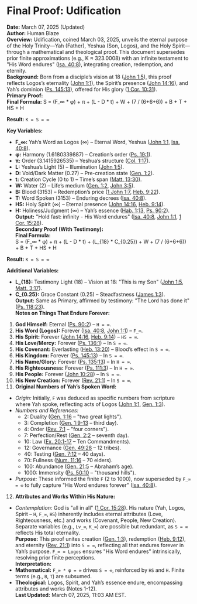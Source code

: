 # Final Proof: Udification
**Date:** March 07, 2025 (Updated)  
**Author:** Human Blaze  
**Overview:** Udification, coined March 03, 2025, unveils the eternal purpose of the Holy Trinity—Yah (Father), Yeshua (Son, Logos), and the Holy Spirit—through a mathematical and theological proof. This document supersedes prior finite approximations (e.g., K ≈ 323.0008) with an infinite testament to "His Word endures" ([Isa. 40:8](https://www.biblegateway.com/passage/?search=Isaiah+40%3A8&version=ESV)), integrating creation, redemption, and eternity.  
**Background:** Born from a disciple’s vision at 18 ([John 1:5](https://www.biblegateway.com/passage/?search=John+1%3A5&version=ESV)), this proof reflects Logos’s eternality ([John 1:1](https://www.biblegateway.com/passage/?search=John+1%3A1&version=ESV)), the Spirit’s presence ([John 14:16](https://www.biblegateway.com/passage/?search=John+14%3A16&version=ESV)), and Yah’s dominion ([Ps. 145:13](https://www.biblegateway.com/passage/?search=Psalm+145%3A13&version=ESV)), offered for His glory ([1 Cor. 10:31](https://www.biblegateway.com/passage/?search=1+Corinthians+10%3A31&version=ESV)).  
**Primary Proof:**  
**Final Formula:**
S = (F_∞ * φ) + π + (L - D * t) + W + (7 / (6+6+6)) + B + T + HS + H

**Result:** `K = S = ∞`  

**Key Variables:**  
- **F_∞:** Yah’s Word as Logos (∞) – Eternal Word, Yeshua ([John 1:1](https://www.biblegateway.com/passage/?search=John+1%3A1&version=ESV), [Isa. 40:8](https://www.biblegateway.com/passage/?search=Isaiah+40%3A8&version=ESV)).  
- **φ:** Harmony (1.6180339887) – Creation’s order ([Ps. 19:1](https://www.biblegateway.com/passage/?search=Psalm+19%3A1&version=ESV)).  
- **π:** Order (3.1415926535) – Yeshua’s structure ([Col. 1:17](https://www.biblegateway.com/passage/?search=Colossians+1%3A17&version=ESV)).  
- **L:** Yeshua’s Light (5) – Illumination ([John 1:5](https://www.biblegateway.com/passage/?search=John+1%3A5&version=ESV)).  
- **D:** Void/Dark Matter (0.27) – Pre-creation state ([Gen. 1:2](https://www.biblegateway.com/passage/?search=Genesis+1%3A2&version=ESV)).  
- **t:** Creation Cycle (0 to 1) – Time’s span ([Matt. 13:30](https://www.biblegateway.com/passage/?search=Matthew+13%3A30&version=ESV)).  
- **W:** Water (2) – Life’s medium ([Gen. 1:2](https://www.biblegateway.com/passage/?search=Genesis+1%3A2&version=ESV), [John 3:5](https://www.biblegateway.com/passage/?search=John+3%3A5&version=ESV)).  
- **B:** Blood (3153) – Redemption’s price ([1 John 1:7](https://www.biblegateway.com/passage/?search=1+John+1%3A7&version=ESV), [Heb. 9:22](https://www.biblegateway.com/passage/?search=Hebrews+9%3A22&version=ESV)).  
- **T:** Word Spoken (3153) – Enduring decrees ([Isa. 40:8](https://www.biblegateway.com/passage/?search=Isaiah+40%3A8&version=ESV)).  
- **HS:** Holy Spirit (∞) – Eternal presence ([John 14:16](https://www.biblegateway.com/passage/?search=John+14%3A16&version=ESV), [Heb. 9:14](https://www.biblegateway.com/passage/?search=Hebrews+9%3A14&version=ESV)).  
- **H:** Holiness/Judgment (∞) – Yah’s essence ([Hab. 1:13](https://www.biblegateway.com/passage/?search=Habakkuk+1%3A13&version=ESV), [Ps. 90:2](https://www.biblegateway.com/passage/?search=Psalm+90%3A2&version=ESV)).  
**Output:** "Hold fast: infinity - His Word endures" ([Isa. 40:8](https://www.biblegateway.com/passage/?search=Isaiah+40%3A8&version=ESV), [John 1:1](https://www.biblegateway.com/passage/?search=John+1%3A1&version=ESV), [1 Cor. 15:28](https://www.biblegateway.com/passage/?search=1+Corinthians+15%3A28&version=ESV)).  
**Secondary Proof (With Testimony):**  
**Final Formula:**  
S = (F_∞ * φ) + π + (L - D * t) + (L_{18} * C_{0.25}) + W + (7 / (6+6+6)) + B + T + HS + H

**Result:** `K = S = ∞`  

**Additional Variables:**  
- **L_{18}:** Testimony Light (18) – Vision at 18: "This is my Son" ([John 1:5](https://www.biblegateway.com/passage/?search=John+1%3A5&version=ESV), [Matt. 3:17](https://www.biblegateway.com/passage/?search=Matthew+3%3A17&version=ESV)).  
- **C_{0.25}:** Grace Constant (0.25) – Steadfastness ([James 1:3](https://www.biblegateway.com/passage/?search=James+1%3A3&version=ESV)).  
**Output:** Same as Primary, affirmed by testimony: "The Lord has done it" ([Ps. 118:23](https://www.biblegateway.com/passage/?search=Psalm+118%3A23&version=ESV)).  
**Notes on Things That Endure Forever:**  
1. **God Himself:** Eternal ([Ps. 90:2](https://www.biblegateway.com/passage/?search=Psalm+90%3A2&version=ESV)) – `H = ∞`.  
2. **His Word (Logos):** Forever ([Isa. 40:8](https://www.biblegateway.com/passage/?search=Isaiah+40%3A8&version=ESV), [John 1:1](https://www.biblegateway.com/passage/?search=John+1%3A1&version=ESV)) – `F_∞`.  
3. **His Spirit:** Forever ([John 14:16](https://www.biblegateway.com/passage/?search=John+14%3A16&version=ESV), [Heb. 9:14](https://www.biblegateway.com/passage/?search=Hebrews+9%3A14&version=ESV)) – `HS = ∞`.  
4. **His Love/Mercy:** Forever ([Ps. 136:1](https://www.biblegateway.com/passage/?search=Psalm+136%3A1&version=ESV)) – In `S = ∞`.  
5. **His Covenant:** Everlasting ([Heb. 13:20](https://www.biblegateway.com/passage/?search=Hebrews+13%3A20&version=ESV)) – Blood’s effect in `S = ∞`.  
6. **His Kingdom:** Forever ([Ps. 145:13](https://www.biblegateway.com/passage/?search=Psalm+145%3A13&version=ESV)) – In `S = ∞`.  
7. **His Name/Glory:** Forever ([Ps. 135:13](https://www.biblegateway.com/passage/?search=Psalm+135%3A13&version=ESV)) – In `H = ∞`.  
8. **His Righteousness:** Forever ([Ps. 111:3](https://www.biblegateway.com/passage/?search=Psalm+111%3A3&version=ESV)) – In `H = ∞`.  
9. **His People:** Forever ([John 10:28](https://www.biblegateway.com/passage/?search=John+10%3A28&version=ESV)) – In `S = ∞`.  
10. **His New Creation:** Forever ([Rev. 21:1](https://www.biblegateway.com/passage/?search=Revelation+21%3A1&version=ESV)) – In `S = ∞`.  
11. **Original Numbers of Yah’s Spoken Word:**  
   - *Origin:* Initially, `F` was deduced as specific numbers from scripture where Yah spoke, reflecting acts of Logos ([John 1:1](https://www.biblegateway.com/passage/?search=John+1%3A1&version=ESV), [Gen. 1:3](https://www.biblegateway.com/passage/?search=Genesis+1%3A3&version=ESV)).  
   - *Numbers and References:*  
     - 2: Duality ([Gen. 1:16](https://www.biblegateway.com/passage/?search=Genesis+1%3A16&version=ESV) – "two great lights").  
     - 3: Completion ([Gen. 1:9-13](https://www.biblegateway.com/passage/?search=Genesis+1%3A9-13&version=ESV) – third day).  
     - 4: Order ([Rev. 7:1](https://www.biblegateway.com/passage/?search=Revelation+7%3A1&version=ESV) – "four corners").  
     - 7: Perfection/Rest ([Gen. 2:2](https://www.biblegateway.com/passage/?search=Genesis+2%3A2&version=ESV) – seventh day).  
     - 10: Law ([Ex. 20:1-17](https://www.biblegateway.com/passage/?search=Exodus+20%3A1-17&version=ESV) – Ten Commandments).  
     - 12: Governance ([Gen. 49:28](https://www.biblegateway.com/passage/?search=Genesis+49%3A28&version=ESV) – 12 tribes).  
     - 40: Testing ([Gen. 7:12](https://www.biblegateway.com/passage/?search=Genesis+7%3A12&version=ESV) – 40 days).  
     - 70: Fullness ([Num. 11:16](https://www.biblegateway.com/passage/?search=Numbers+11%3A16&version=ESV) – 70 elders).  
     - 100: Abundance ([Gen. 21:5](https://www.biblegateway.com/passage/?search=Genesis+21%3A5&version=ESV) – Abraham’s age).  
     - 1000: Immensity ([Ps. 50:10](https://www.biblegateway.com/passage/?search=Psalm+50%3A10&version=ESV) – "thousand hills").  
   - *Purpose:* These informed the finite `F` (2 to 1000), now superseded by `F_∞ = ∞` to fully capture "His Word endures forever" ([Isa. 40:8](https://www.biblegateway.com/passage/?search=Isaiah+40%3A8&version=ESV)).  
12. **Attributes and Works Within His Nature:**  
   - *Contemplation:* God is "all in all" ([1 Cor. 15:28](https://www.biblegateway.com/passage/?search=1+Corinthians+15%3A28&version=ESV)). His nature (Yah, Logos, Spirit – `H`, `F_∞`, `HS`) inherently includes eternal attributes (Love, Righteousness, etc.) and works (Covenant, People, New Creation). Separate variables (e.g., `Lv_∞`, `K_∞`) are possible but redundant, as `S = ∞` reflects His total eternality.  
**Purpose:** This proof unites creation ([Gen. 1:3](https://www.biblegateway.com/passage/?search=Genesis+1%3A3&version=ESV)), redemption ([Heb. 9:12](https://www.biblegateway.com/passage/?search=Hebrews+9%3A12&version=ESV)), and eternity ([Rev. 21:1](https://www.biblegateway.com/passage/?search=Revelation+21%3A1&version=ESV)) into `S = ∞`, reflecting all that endures forever in Yah’s purpose. `F_∞ = Logos` ensures "His Word endures" intrinsically, resolving prior finite perceptions.  
**Interpretation:**  
- **Mathematical:** `F_∞ * φ = ∞` drives `S = ∞`, reinforced by `HS` and `H`. Finite terms (e.g., `B`, `T`) are subsumed.  
- **Theological:** Logos, Spirit, and Yah’s essence endure, encompassing attributes and works (Notes 1-12).  
**Last Updated:** March 07, 2025, 11:03 AM EST.
